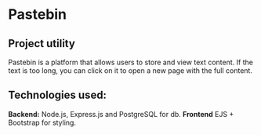 # Pastebin

## Project utility 
Pastebin is a platform that allows users to store and view text content. If the text is too long, you can click on it to open a new page with the full content.

## Technologies used:
**Backend:** Node.js, Express.js and PostgreSQL for db.
**Frontend** EJS + Bootstrap for styling.
